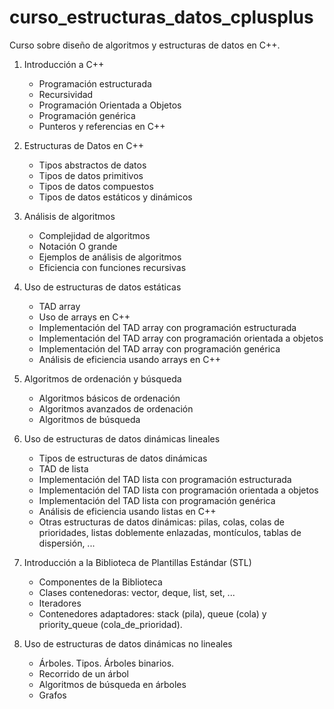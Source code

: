 # curso_estructuras_datos_cplusplus

Curso sobre diseño de algoritmos y estructuras de datos en C++.

1. Introducción a C++
	* Programación estructurada
	* Recursividad
	* Programación Orientada a Objetos
	* Programación genérica
	* Punteros y referencias en C++

2. Estructuras de Datos en C++
	* Tipos abstractos de datos 
	* Tipos de datos primitivos
	* Tipos de datos compuestos
	* Tipos de datos estáticos y dinámicos

3. Análisis de algoritmos
	* Complejidad de algoritmos
	* Notación O grande
	* Ejemplos de análisis de algoritmos
	* Eficiencia con funciones recursivas

4. Uso de estructuras de datos estáticas
	* TAD array
	* Uso de arrays en C++
	* Implementación del TAD array con programación estructurada
	* Implementación del TAD array con programación orientada a objetos
	* Implementación del TAD array con programación genérica
	* Análisis de eficiencia usando arrays en C++

5. Algoritmos de ordenación y búsqueda
	* Algoritmos básicos de ordenación
	* Algoritmos avanzados de ordenación
	* Algoritmos de búsqueda

6. Uso de estructuras de datos dinámicas lineales
	* Tipos de estructuras de datos dinámicas
	* TAD de lista
	* Implementación del TAD lista con programación estructurada
	* Implementación del TAD lista con programación orientada a objetos
	* Implementación del TAD lista con programación genérica
	* Análisis de eficiencia usando listas en C++
	* Otras estructuras de datos dinámicas: pilas, colas, colas de prioridades, listas doblemente enlazadas, montículos, tablas de dispersión, ...

7. Introducción a la Biblioteca de Plantillas Estándar (STL)
	* Componentes de la Biblioteca
	* Clases contenedoras: vector, deque, list, set, ...
	* Iteradores
	* Contenedores adaptadores: stack (pila), queue (cola) y priority_queue (cola_de_prioridad).

8. Uso de estructuras de datos dinámicas no lineales
	* Árboles. Tipos. Árboles binarios.
	* Recorrido de un árbol
	* Algoritmos de búsqueda en árboles
	* Grafos

	
